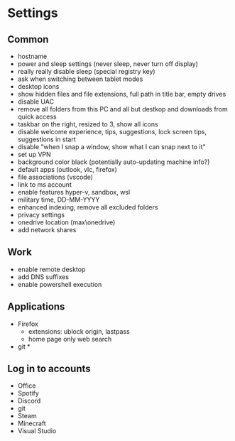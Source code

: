 # Settings

## Common

* hostname
* power and sleep settings (never sleep, never turn off display)
* really really disable sleep (special registry key)
* ask when switching between tablet modes
* desktop icons
* show hidden files and file extensions, full path in title bar, empty drives
* disable UAC
* remove all folders from this PC and all but destkop and downloads from quick access
* taskbar on the right, resized to 3, show all icons
* disable welcome experience, tips, suggestions, lock screen tips, suggestions in start
* disable "when I snap a window, show what I can snap next to it"
* set up VPN
* background color black (potentially auto-updating machine info?)
* default apps (outlook, vlc, firefox)
* file associations (vscode)
* link to ms account
* enable features hyper-v, sandbox, wsl
* military time, DD-MM-YYYY
* enhanced indexing, remove all excluded folders
* privacy settings
* onedrive location (max\onedrive)
* add network shares

## Work

* enable remote desktop
* add DNS suffixes
* enable powershell execution

## Applications

* Firefox
  * extensions: ublock origin, lastpass
  * home page only web search
* git
  * 

## Log in to accounts

* Office
* Spotify
* Discord
* git
* Steam
* Minecraft
* Visual Studio
